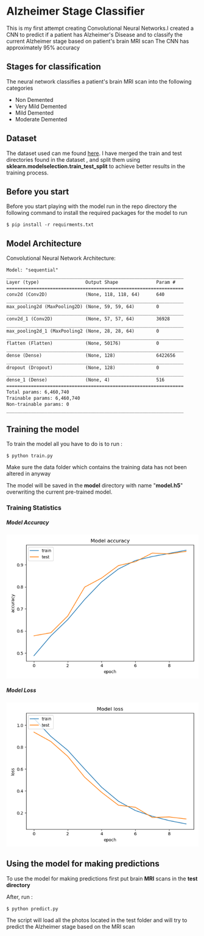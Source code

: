 # Alzheimer Stage Classifier

This is my first attempt creating  Convolutional Neural Networks.I created
a CNN to predict  if a patient has Alzheimer's Disease   and to classify the current Alzheimer stage based on patient's brain MRI scan
The CNN has approximately 95% accuracy 

## Stages for classification
The  neural network classifies a patient's brain MRI scan into the following categories
* Non   Demented
* Very Mild Demented
* Mild Demented
* Moderate Demented 

## Dataset
The dataset used can me found [here](https://www.kaggle.com/tourist55/alzheimers-dataset-4-class-of-images). I have merged
the train and test directories found in the dataset , and split them  using **sklearn.modelselection.train_test_split** to  achieve better results in the training process.
## Before you start
Before you start playing with the model run in the repo directory the following command to install the required packages 
for the model to run
```shell script
$ pip install -r requirments.txt
```
## Model Architecture 
Convolutional Neural Network Architecture: 
```shell script
Model: "sequential"
_________________________________________________________________
Layer (type)                 Output Shape              Param #   
=================================================================
conv2d (Conv2D)              (None, 118, 118, 64)      640       
_________________________________________________________________
max_pooling2d (MaxPooling2D) (None, 59, 59, 64)        0         
_________________________________________________________________
conv2d_1 (Conv2D)            (None, 57, 57, 64)        36928     
_________________________________________________________________
max_pooling2d_1 (MaxPooling2 (None, 28, 28, 64)        0         
_________________________________________________________________
flatten (Flatten)            (None, 50176)             0         
_________________________________________________________________
dense (Dense)                (None, 128)               6422656   
_________________________________________________________________
dropout (Dropout)            (None, 128)               0         
_________________________________________________________________
dense_1 (Dense)              (None, 4)                 516       
=================================================================
Total params: 6,460,740
Trainable params: 6,460,740
Non-trainable params: 0
_________________________________________________________________

```
## Training the model
To train the model  all you have to do is to run :
```
$ python train.py
```
Make sure the data folder which contains the training data  has not been altered in anyway
  
The model will be saved in the **model**  directory with name "**model.h5**" overwriting the current pre-trained model.
### Training Statistics
##### Model Accuracy 
![accuracy](/images/accuracy.png)

##### Model Loss

![loss](/images/loss.png)


## Using the model for making predictions
To use the model for making predictions first put  brain **MRI** scans in the **test directory**
  
After, run :
```shell script
$ python predict.py 
```
The script will load all the photos located in the test folder and will try to predict the Alzheimer stage based on the
MRI scan
